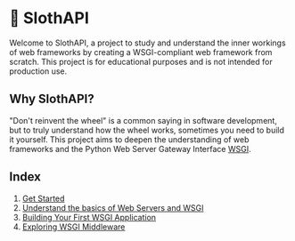 # 🦥 SlothAPI

Welcome to SlothAPI, a project to study and understand the inner workings of web frameworks by creating a WSGI-compliant web framework from scratch. This project is for educational purposes and is not intended for production use.

## Why SlothAPI?

"Don't reinvent the wheel" is a common saying in software development, but to truly understand how the wheel works, sometimes you need to build it yourself. This project aims to deepen the understanding of web frameworks and the Python Web Server Gateway Interface [WSGI](https://peps.python.org/pep-3333).

## Index

1. [Get Started](./getting-started.md)
2. [Understand the basics of Web Servers and WSGI](./introduction-wsgi.md)
3. [Building Your First WSGI Application](./building-first-wsgi-app.md)
4. [Exploring WSGI Middleware](./wsgi-middleware.md)


